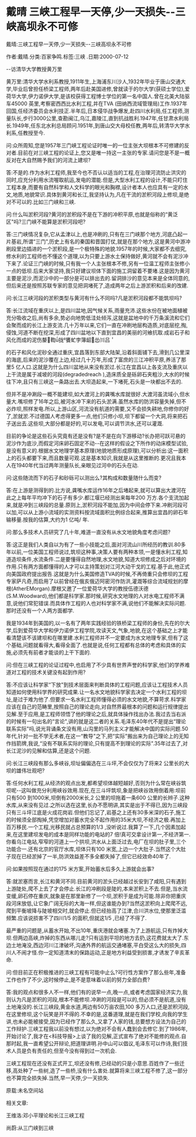 # 戴晴  三峡工程早一天停,少一天损失--三峡高坝永不可修    
    
戴晴:三峡工程早一天停,少一天损失--三峡高坝永不可修    
作者:戴晴.分类:百家争鸣.标签:三峡 .日期:2000-07-12    
--访清华大学教授黄万里    
黄万里:清华大学水利系教授,1911年生,上海浦东川沙人,1932年毕业于唐山交通大学,毕业后曾担任桥梁工程师,两年后赴美国进修,曾就读于的尔大学(获硕士学位),爱荷华大学,伊力诺伊大学,是该校获得工程博士学位的第一名中国人.曾在北美大陆驱车45000 英里,考察密西西比水利工程,并在TVA (田纳西流域管理局)工作.1937年回国,任经济委员会水利技正.半年后,日本侵华战争爆发,赴四川水利局,任工程师,测量队长,步行3000公里,查勘闽江,乌江,嘉陵江,直到抗战胜利.1947年,任甘肃水利局长.1949年,任东北水利总局顾问.1951年,到唐山交大母校任教,两年后,转清华大学水利系,任教授至今.    
问:众所周知,您是1957年三门峡工程论证时唯一的一位主张大坝根本不可修建的反对者.目前在对三峡工程的论证上,您又是唯一持这一主张的专家.请问您是不是一概反对在大自然赐予我们的河流上建坝?    
答:不是的.作为水利工程师,我至今也不否认以适当的工程,在治理河流防止洪灾的同时,应充分利用水流喔取航运,发电的潜能.但是,大型水利工程的设计,不能只盯住工程本身,而要有自然科学和人文科学的眼光和胸襟,设计者本人也应具有一定的水文,地质,地貌常识.具体到黄河和长江,我坚持认为,凡在干流的淤积河段上修坝,是绝对不可以的.比如三门峡和三峡.    
问:什么叫淤积河段?黄河的淤积段不是在下游的冲积平原,也就是俗称的“黄泛区"吗?三门峡不能算是淤积河段吧?    
答:三门峡情况复杂,它从孟津以上,也是冲刷的,只有在三门峡那个地方,河底凸起一片基岩,所谓“三门",历史上有名的秦国和晋国打仗,就是在那个地方,这是黄河中游冲刷段里边插进的一个淤积段,是一个极特殊的地貌.1957年的时候,大家都不去细究,修水利的工程师也不懂这个道理,以为只要上游水土保持做好,黄河就不会有泥沙冲下来了.论证三门峡的时候,只有我一个人主张根本不修,另有一位温工程师主张修小一点的低坝.后来大家坚持,我只好建议坝体下面的施工洞留着不要堵.这是因为黄河主要是泥沙,而泥沙中的一部分是可以排出去的.留洞排沙的意见本来是全体同意的,但后来还是按照苏联专家的意见把洞堵死了,造成两年之后上游淤积和后来的改建.    
问:长江三峡河段的淤积类型与黄河有什么不同吗?凡是淤积河段都不能筑坝吗?    
答:长江流域在重庆以上,是四川盆地,因气候关系,雨量充沛.这些水份在被地面植被充分吸收之后,尚有多余,势必向地势低洼处倾泻,这就是盆地中的千万条溪流和它们会聚而成的长江上游支流.几十万年以来,它们一直在冲刷地层构造质,对底层挖,掏,侵蚀,河道不断在挖深,形成了四川盆地以下直到宜昌的美丽的河飨抗取.成岩石子和风化而成的泥伤嫠鞫拢饔虻孛簿龆怂⑾吕＇    
的石子和风化泥砂全通过重庆,宜昌落到东部大陆架,沿着斜面铺下去,滑到几公里深的海底,后来的泥沙覆在上边,经过几十万年,形成了富庶的三江冲积平原,养活了那里5 亿人口.这就是为什么四川盆地从来没有淤过.长江在宜昌以上各支流及重庆以上干流是属于减坡的河段(degradedreach ),造床质全是砾卵石夹粗沙,大水的时候往下冲,且只有三峡这一条路出去.大坝造起来,一下堵死,石头是一块都出不去的.    
但并不是冲涮段一概不能建坝,如大渡河上的龚嘴水库就很好.大渡河虽流域小,但水量大.嘴坝修了16年之后,被河水冲下来的石头淤满.虽然水库的防洪容量失掉,但不必炸坝,照样发电.所以,上游山区,河流没有航道的需要,又不会损失耕地,你修你的好了,淤就淤.不过德国人考虑得更多一点,他们只修小坝,坝下都留一个大洞,将来把石子送出去.这些坝,大部分都是好的,可以发电,可以调节洪水,还可以灌溉.    
目前的争论是这些石头究竟有还是没有?是不是在向下游移动?长办把可跃可悬的泥沙作为底沙,而假定河床卵石固定不动--在这样的假设之下所作的动床模型试验,是没有意义的.根据水文地理学基本原理(地貌地质形成原理),可以分析出:这一面积上的石头都要下来,而且数量可观.这是基本知识,我就是从这里推断的.更况且我本人在1940年代当过两年测量队长,亲眼见过河中的石头在动.    
问:这些随流而下的石子和砂砾可以测出么?其构成和数量随什么而变?    
答:在上游是测得到的.比方说,龚嘴水库运作16年之后堵起来,就可以算出大渡河在此之上每年平均冲下的石子有多少.都江堰已经测出来每年200 万方.各个支流加起来,就是冲到三峡段的总量.原则上,淤积河段不能加,因为中间会停下来.冲刷河段可以加,可以从上游小流域的实测资料按流域面积比例综合起来,推算出宜昌的卵石年输移量.按我的估算,大约为1 亿吨/ 年.    
问:那么多技术人员研究了几十年,难道一直没有从水文地貌角度考虑问题?    
答:这正是我们人类自以为有了一些小技能之后,面对河流山川所经历的教训.80多年以前,一位美国工程师说过,筑坝这种事,决策人要有两种本领,一是懂水利工程,知道造坝条件,水流条件.二是要懂得自然地理,水文地貌,知道大坝修成之后对环境的作用.只有两方面都懂得的人才可以主持策划对江河大动干戈的工程.基于此,他正式向美国政府提出报告.这就是为什么美国修造TVA的时候,不再倚重只会修坝的工程专家萨凡奇,而启用了以前曾经在俄亥俄迈阿密河作防洪,灌溉等综合流域规划的摩根(AtherEMorgan).摩根又邀了一位爱荷华大学的教授伍德沃德(S.M.Woodward),他们都是科学家.那时候,研究水文地理的人对水电工程师不满意,说他们常犯错误.而具体作工程的人也对科学家不满,说他们不能解决实际问题.那时还没有一个人两方面都学.    
我是1934年到美国的,以一名有了两年实践经验的铁桥梁工程师的身份,先在的尔大学,后到爱荷华大学和伊力诺伊工程学院,攻读天文,气象,地貌,在这个基础之上才能看清楚该不该建坝和在哪里建.水利工程师并不一定要成为水文地理专家,但有了这个基础,问题就看得大,看得全面了.也就是说,任何工程都有总体的考虑和具体的实施,必须先有前者才能谈的上干下面的.    
问:但在三峡工程的论证过程中,也启用了不少具有世界声誉的科学家,他们的学养难道对工程的技术关键没有起到作用?    
答:不应该让科学家“下放"到技术层面来判断具体的工程问题,应该让工程技术人员知道如何使用科学界的研究成果.让一名水文地貌科学家去决定一个水利工程的坝址,是过于难为他了.但要求一名水利工程师懂得必须的水文地貌,不算苛求.科学家应该在自己的范畴里,按照自己的理论走向,对自然界最根本的问题和运行规律提出见解.至于应用,是工程师领悟了他的理论之后,就具体操作找出办法.我过去当右派的时候有一句出名的“言论",讲的就是这二者的关系.毛泽东40年代不是提出“理论联系实际"吗,说光背诵条文没有用,山沟里的马列主义才能解决中国的实际问题.50年代,针对一批不学无术者,在这一“教导"之下,把“实际"搬出来为自己理论上的无知作挡箭牌,我说,“没有不联系实际的理论,只有提高不到理论的实际".35年过去了,对长江泥沙的见解和估算,还是这个问题.    
问:长江三峡段有那么多峡谷,坝址偏偏选在三斗坪,不会仅仅为了将来2 公里长的大坝的雄伟壮观吧?    
答:任何水利工程,从经济的观点出发,都希望坝体越短越好,否则为什么常在峡谷筑坝呢--这叫做充分利用峡谷效用.现在,在三斗坪筑坝,象是把峡谷效用倒着用:坝前只有500 到1000米,坝倒有2000米长,2 公里的坝拖着一条600 公里的长辫子.这种水库,从来没有见过.之所以选在这里,长办不愿明讲,其实是出于不得已,因为三峡段只有三斗坪江底是火成花岗岩.但他们忘记了,岩基之上还有30多米深的石子,施工的时候须全部掏掉,凭空增加对蓄水完全不起作用的35米大坝,不经济之极.再加上百万移民.一个工程,光移民就占总预算的1/3 ,没听说过.我算了一下,几个因素加起来,在这里建坝发电的成本是同样功能的电站的7 倍!真可交拿设计第一,不经济第一.你看乌江电站,窄窄的河道上一个拱坝,洪水从上面泛过去,电厂在坝的肚子里,三个功能合一.还有北京的官厅水库,坝体只有100 米宽,上边一个大肚子.当然这个大肚子现在已经淤掉了一半,防洪效益差不多全都失掉了,但它已经效命40年了.    
问:如果按照现在通过的175 米方案,开始蓄水后多久上游就会出事?    
答:就淤塞而言,长江和黄河不同.目前黄河的淤头已经越过长安到了咸阳,只有遇到上游陡处,爬不上去了才会停止.长江的冲刷段是陡的,本来淤积上不去.但是,当水流变缓,卵石停在重庆,就象是在那里新修了一个坝,淤积于是成为可能.除非你把重庆段河床放低,让它象广阔无际的大海一样,但这谁能办到?当然这淤积向上爬爬不远,爬到平衡坡降与陡坡相交时,就会停止.但已经抬高了江津,合川洪水位,使那里泛滥频繁.应该说损害不了四川1/5 的面积,但就这1/5 ,已经了不得了.    
最严重的问题是,从蓄水开始,不出10年,重庆港就会堵塞.为了上游航运,只有炸掉大坝.但两边高峡,炸掉的东西从哪儿走?只有运到平坦的地方去扔,这花费就太大了.东边土地淹没,西边河川江津破坏,沟通外界的航运交通堵塞,平白受这么大的损失,四川人不闹才怪.你一定知道清末的保路运动,正是地方利益受到损害,才诱发了辛亥革命.    
问:但目前正在积极推进的三峡工程有可能中止么?可行性方案作了那么些年,准备工作也作了不少,这时候停止,是不是意味着以前的努力全部白费?    
答:我的观点和很多人不一样,他们有的说早一点,晚一点,或者考虑国家经济实力,我则认为凡是淤积的河段,根本不能修坝.冲涮的河段是可以的,但必须不是航道,没有土地淹没的.长江三峡段,黄金水道,两边有50万亩农田,100 多万人口,还是淤积河段,在这里修坝,这个玩笑是开不得的.不幸的是,这番道理,就是在我们学校,向我的学生讲,也未必能被接受,因为已经作了那么久,又拿了人家的钱,总要想方设法为自己的工作辩护.三峡工程我以前没有想过,以为绝对不会有人蠢到会去修它.到了1986年,开始讨论了,我才在<科技导报>上谈了我的见解,正式宣布了绝对不能修的观点.自那时起,我一直希望公开辩论,把道理讲明.孙中山可以倡议,毛泽东可以作诗,我们技术人员是负有责任的,但至今没有得到过一次机会.    
三峡工程现在还没有正式开工,坝还没有修,已经动的只是小意思.百姓作了一些迁移,高处种了一些树,造了一些桥,没有什么害处.就算将来三峡工程不修了,这一部分也不算完全损失掉.当然,早一天停,少一天损失.    
原载:未名空间站    
    
相关文章:    
王维洛:邓小平理论和长江三峡工程    
尚蔚:从三门峡到三峡